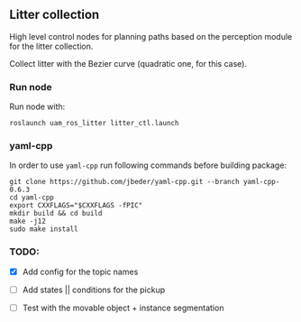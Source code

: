 ## Litter collection 

High level control nodes for planning paths based on the perception module for the litter collection. 

Collect litter with the Bezier curve (quadratic one, for this case). 

### Run node 

Run node with: 
```
roslaunch uam_ros_litter litter_ctl.launch 
```

### yaml-cpp 

In order to use `yaml-cpp` run following commands before building package: 
```
git clone https://github.com/jbeder/yaml-cpp.git --branch yaml-cpp-0.6.3
cd yaml-cpp
export CXXFLAGS="$CXXFLAGS -fPIC"
mkdir build && cd build
make -j12
sudo make install
```


### TODO: 
- [x] Add config for the topic names 
- [ ] Add states || conditions for the pickup 
- [ ] Test with the movable object + instance segmentation 

